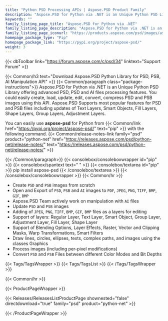 ```yaml
---
title: "Python PSD Processing APIs | Aspose.PSD Product Family"
description: "Aspose.PSD for Python via .NET is an Unique Python PSD Library offering advanced PSD, PSD and AI files processing features. You could easily create, load, update, edit, convert, compress PSD and PSB images using this API."
keywords: ""
family_listing_page_title: "Aspose.PSD for Python via .NET"
family_listing_page_description: "Aspose.PSD for Python via .NET is an Unique Python PSD Library offering advanced PSD, PSD and AI files processing features. You could easily create, load, update, edit, convert, compress PSD and PSB."
family_listing_page_iconurl: "https://products.aspose.com/psd/images/aspose_psd-for-python-via-net.svg"
homepage_package_type: "Pip"
homepage_package_link: "https://pypi.org/project/aspose-psd/"
weight: 3
---
```


{{< dbToolbar link="https://forum.aspose.com/c/psd/34" linktext="Support Forum" >}}

{{< Common/h3 text="Download Aspose.PSD Python Library for PSD, PSB, AI Manipulation API"  >}}
{{< Common/paragraph class="package-instructions">}}
Aspose.PSD for Python via .NET is an Unique Python PSD Library offering advanced PSD, PSD and AI files processing features. You could easily create, load, update, edit, convert, compress PSD and PSB images using this API. Aspose.PSD Supports most popular features for PSD and PSB files including updates of Text Layers, Smart Objects, Fill Layers, Shape Layers, Group Layers, Adjustment Layers.

You can easily use  <b>aspose-psd</b> for Python from  {{< Common/link href="https://pypi.org/project/aspose-psd/" text="pip"  >}} with the following command.
{{< Common/release-notes-link family="psd" product="python-net" href="https://releases.aspose.com/psd/python-net/release-notes/" text="https://releases.aspose.com/psd/python-net/release-notes/"  >}}

{{< /Common/paragraph>}}
{{< consolebox/consoleboxwrapper id="pip" >}}
       {{< consolebox/spantext text=" " >}}
       {{< consolebox/textarea id="pip" >}} pip install aspose-psd {{< /consolebox/textarea >}}
{{< /consolebox/consoleboxwrapper >}}
{{< Common/hr >}}

- Create `PSD` and `PSB` images from scratch
- Open and Export of `PSD`, `PSB` and `AI` images to `PDF`, `JPEG`, `PNG`, `TIFF`, `BMP`, `GIF`, `BMP`
- Aspose.PSD Team actively work on manipulation with `AI` files
- Update `PSD` and `PSB` images
- Adding of `JPEG`, `PNG`, `TIFF`, `BMP`, `GIF`, `BMP` files as a layers for editing
- Support of layers: Regular Layer, Text Layer, Smart Object, Group Layer, Adjustment Layer, Fill Layer, Shape Layer
- Support of Blending Options, Layer Effects, Raster, Vector and Clipping Masks, Warp Transformations, Smart Filters
- Draw lines, circles, ellipses, texts, complex paths, and images using the classes Graphics
- Process images (including per-pixel modifications)
- Convert `PSD` and `PSB` Files between different Color Modes and Bit Depths

{{< Tags/TagsWrapper >}}
 {{< Tags/TagsList >}}
{{< /Tags/TagsWrapper >}}

{{< Common/hr >}}

{{< ProductPageWrapper >}}

<!-- ReleasesListProductPage-->

{{< Releases/ReleasesListProductPage shownested="false"  directdownload="true" family="psd" product="python-net" >}}

<!-- /ReleasesListProductPage-->

{{< /ProductPageWrapper >}}
